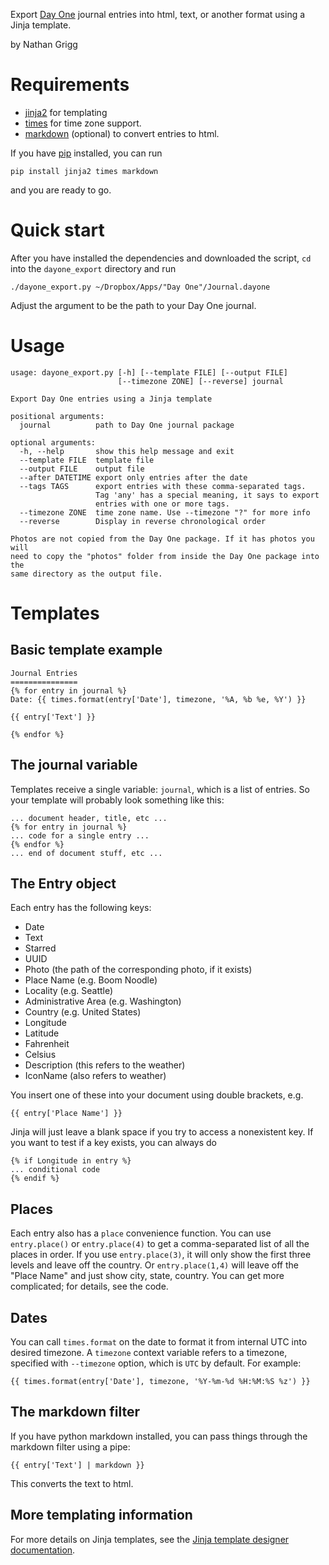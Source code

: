 Export [Day One][0] journal entries into html, text, or another format
using a Jinja template.

by Nathan Grigg

# Requirements

- [jinja2][1] for templating
- [times][2] for time zone support.
- [markdown][3] (optional) to convert entries to html.

If you have [pip][4] installed, you can run

    pip install jinja2 times markdown

and you are ready to go.

# Quick start

After you have installed the dependencies and downloaded the script,
`cd` into the `dayone_export` directory and run

    ./dayone_export.py ~/Dropbox/Apps/"Day One"/Journal.dayone

Adjust the argument to be the path to your Day One journal.

# Usage

    usage: dayone_export.py [-h] [--template FILE] [--output FILE]
                            [--timezone ZONE] [--reverse] journal

    Export Day One entries using a Jinja template

    positional arguments:
      journal          path to Day One journal package

    optional arguments:
      -h, --help       show this help message and exit
      --template FILE  template file
      --output FILE    output file
      --after DATETIME export only entries after the date
      --tags TAGS      export entries with these comma-separated tags.
                       Tag 'any' has a special meaning, it says to export
                       entries with one or more tags.
      --timezone ZONE  time zone name. Use --timezone "?" for more info
      --reverse        Display in reverse chronological order

    Photos are not copied from the Day One package. If it has photos you will
    need to copy the "photos" folder from inside the Day One package into the
    same directory as the output file.

# Templates

## Basic template example

    Journal Entries
    ===============
    {% for entry in journal %}
    Date: {{ times.format(entry['Date'], timezone, '%A, %b %e, %Y') }}

    {{ entry['Text'] }}

    {% endfor %}

## The journal variable

Templates receive a single variable: `journal`, which is a list of entries.
So your template will probably look something like this:

    ... document header, title, etc ...
    {% for entry in journal %}
    ... code for a single entry ...
    {% endfor %}
    ... end of document stuff, etc ...

## The Entry object

Each entry has the following keys:

- Date
- Text
- Starred
- UUID
- Photo (the path of the corresponding photo, if it exists)
- Place Name (e.g. Boom Noodle)
- Locality (e.g. Seattle)
- Administrative Area (e.g. Washington)
- Country (e.g. United States)
- Longitude
- Latitude
- Fahrenheit
- Celsius
- Description (this refers to the weather)
- IconName (also refers to weather)

You insert one of these into your document using double brackets, e.g.

    {{ entry['Place Name'] }}

Jinja will just leave a blank space if you try to access a nonexistent key.
If you want to test if a key exists, you can always do

    {% if Longitude in entry %}
    ... conditional code
    {% endif %}

## Places

Each entry also has a `place` convenience function. You can use `entry.place()`
or `entry.place(4)` to get a comma-separated list of all the places in order.
If you use `entry.place(3)`, it will only show the first three levels and leave
off the country. Or `entry.place(1,4)` will leave off the "Place Name" and just
show city, state, country. You can get more complicated; for details,
see the code.

## Dates

You can call `times.format` on the date to format it from internal UTC into
desired timezone. A `timezone` context variable refers to a timezone, specified
with `--timezone` option, which is `UTC` by default. For example:

    {{ times.format(entry['Date'], timezone, '%Y-%m-%d %H:%M:%S %z') }}

## The markdown filter

If you have python markdown installed, you can pass things through
the markdown filter using a pipe:

    {{ entry['Text'] | markdown }}

This converts the text to html.

## More templating information

For more details on Jinja templates, see the
[Jinja template designer documentation][5].

[0]: http://dayoneapp.com
[1]: http://jinja.pocoo.org
[2]: http://pypi.python.org/pypi/times/
[3]: http://freewisdom.org/projects/python-markdown/
[4]: http://www.pip-installer.org/en/latest/index.html
[5]: http://jinja.pocoo.org/docs/templates/
